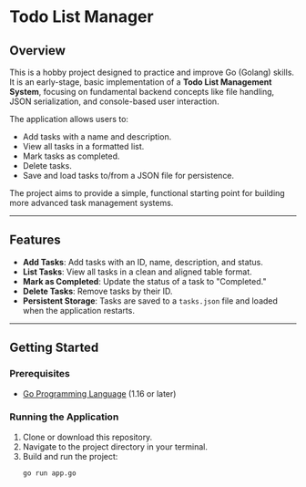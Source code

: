 # **Todo List Manager**

## **Overview**

This is a hobby project designed to practice and improve Go (Golang) skills. It is an early-stage, basic implementation of a **Todo List Management System**, focusing on fundamental backend concepts like file handling, JSON serialization, and console-based user interaction.

The application allows users to:
- Add tasks with a name and description.
- View all tasks in a formatted list.
- Mark tasks as completed.
- Delete tasks.
- Save and load tasks to/from a JSON file for persistence.

The project aims to provide a simple, functional starting point for building more advanced task management systems.

---

## **Features**

- **Add Tasks**: Add tasks with an ID, name, description, and status.
- **List Tasks**: View all tasks in a clean and aligned table format.
- **Mark as Completed**: Update the status of a task to "Completed."
- **Delete Tasks**: Remove tasks by their ID.
- **Persistent Storage**: Tasks are saved to a `tasks.json` file and loaded when the application restarts.

---

## **Getting Started**

### Prerequisites

- [Go Programming Language](https://golang.org/) (1.16 or later)

### Running the Application

1. Clone or download this repository.
2. Navigate to the project directory in your terminal.
3. Build and run the project:
   ```bash
   go run app.go
